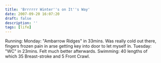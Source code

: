 ```yaml
---
title: 'Brrrrrr Winter''s on It''s Way'
date: 2007-09-20 16:07:20
draft: false
description: ''
tags: [life]
---
```


Running: Monday: "Ambarrow Ridges" in 33mins. Was really cold out there, fingers frozen pain in arse getting key into door to let myself in. Tuesday: "WC" in 23mins. Felt much better afterwards. Swimming: 40 lengths of which 35 Breast-stroke and 5 Front Crawl.